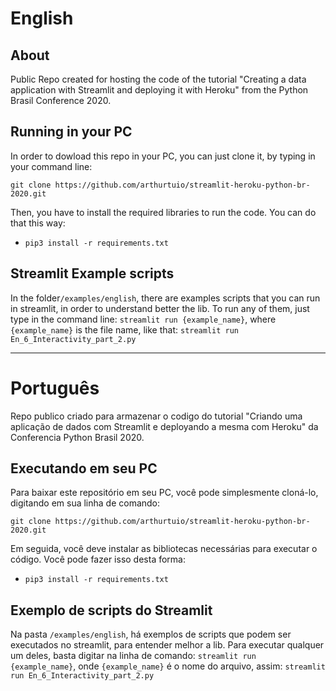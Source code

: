 # English

## About
Public Repo created for hosting the code of the tutorial "Creating a data application with Streamlit and deploying it with Heroku" from the Python Brasil Conference 2020.

## Running in your PC
In order to dowload this repo in your PC, you can just clone it, by typing in your command line:

`git clone https://github.com/arthurtuio/streamlit-heroku-python-br-2020.git`

Then, you have to install the required libraries to run the code. You can do that this way:
- `pip3 install -r requirements.txt`

## Streamlit Example scripts
In the folder`/examples/english`, there are examples scripts that you can run in streamlit, in order to understand better the lib.
To run any of them, just type in the command line: `streamlit run {example_name}`, where `{example_name}` is the file name, like that:
`streamlit run En_6_Interactivity_part_2.py`

----

# Português
Repo publico criado para armazenar o codigo do tutorial "Criando uma aplicação de dados com Streamlit e deployando a mesma com Heroku" da Conferencia Python Brasil 2020.

## Executando em seu PC
Para baixar este repositório em seu PC, você pode simplesmente cloná-lo, digitando em sua linha de comando:

`git clone https://github.com/arthurtuio/streamlit-heroku-python-br-2020.git`

Em seguida, você deve instalar as bibliotecas necessárias para executar o código. Você pode fazer isso desta forma:
- `pip3 install -r requirements.txt`

## Exemplo de scripts do Streamlit
Na pasta `/examples/english`, há exemplos de scripts que podem ser executados no streamlit, para entender melhor a lib.
Para executar qualquer um deles, basta digitar na linha de comando: `streamlit run {example_name}`, onde `{example_name}` é o nome do arquivo, assim:
`streamlit run En_6_Interactivity_part_2.py`
